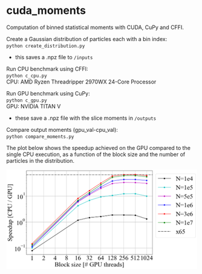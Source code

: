 # cuda_moments
Computation of binned statistical moments with CUDA, CuPy and CFFI.

Create a Gaussian distribution of particles each with a bin index:</br>
`python create_distribution.py`
- this saves a .npz file to `/inputs`

Run CPU benchmark using CFFI:</br>
`python c_cpu.py`</br>
CPU: AMD Ryzen Threadripper 2970WX 24-Core Processor

Run GPU benchmark using CuPy:</br>
`python c_gpu.py`</br>
GPU: NVIDIA TITAN V

- these save a .npz file with the slice moments in `/outputs`

Compare output moments (gpu_val-cpu_val):</br>
`python compare_moments.py`

The plot below shows the speedup achieved on the GPU compared to the single CPU execution, as a function of the block size and the number of particles in the distribution.
<p align="center">
<img src="https://github.com/pkicsiny/cuda_moments/blob/master/images/gpu_speedup.png" width="600">
</p>
